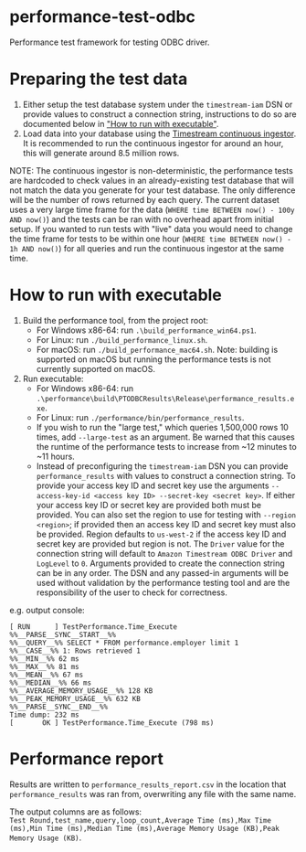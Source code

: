 # performance-test-odbc
Performance test framework for testing ODBC driver.

# Preparing the test data
1. Either setup the test database system under the `timestream-iam` DSN or provide values to construct a connection string, instructions to do so are documented below in ["How to run with executable"](#how-to-run-with-executable).
2. Load data into your database using the [Timestream continuous ingestor](https://github.com/awslabs/amazon-timestream-tools/tree/mainline/tools/continuous-ingestor). It is recommended to run the continuous ingestor for around an hour, this will generate around 8.5 million rows.

NOTE: The continuous ingestor is non-deterministic, the performance tests are hardcoded to check values in an already-existing test database that will not match the data you generate for your test database. The only difference will be the number of rows returned by each query. The current dataset uses a very large time frame for the data (`WHERE time BETWEEN now() - 100y AND now()`) and the tests can be ran with no overhead apart from initial setup. If you wanted to run tests with "live" data you would need to change the time frame for tests to be within one hour (`WHERE time BETWEEN now() - 1h AND now()`) for all queries and run the continuous ingestor at the same time.

# How to run with executable
1. Build the performance tool, from the project root:
    - For Windows x86-64: run `.\build_performance_win64.ps1`.
    - For Linux: run `./build_performance_linux.sh`.
    - For macOS: run `./build_performance_mac64.sh`. Note: building is supported on macOS but running the performance tests is not currently supported on macOS.
2. Run executable: 
    - For Windows x86-64: run `.\performance\build\PTODBCResults\Release\performance_results.exe`.
    - For Linux: run `./performance/bin/performance_results`.
    - If you wish to run the "large test," which queries 1,500,000 rows 10 times, add `--large-test` as an argument. Be warned that this causes the runtime of the performance tests to increase from ~12 minutes to ~11 hours.
    - Instead of preconfiguring the `timestream-iam` DSN you can provide `performance_results` with values to construct a connection string. To provide your access key ID and secret key use the arguments `--access-key-id <access key ID> --secret-key <secret key>`. If either your access key ID or secret key are provided both must be provided. You can also set the region to use for testing with `--region <region>`; if provided then an access key ID and secret key must also be provided. Region defaults to `us-west-2` if the access key ID and secret key are provided but region is not. The `Driver` value for the connection string will default to `Amazon Timestream ODBC Driver` and `LogLevel` to `0`. Arguments provided to create the connection string can be in any order. The DSN and any passed-in arguments will be used without validation by the performance testing tool and are the responsibility of the user to check for correctness.

e.g. output console:
```
[ RUN      ] TestPerformance.Time_Execute
%%__PARSE__SYNC__START__%%
%%__QUERY__%% SELECT * FROM performance.employer limit 1
%%__CASE__%% 1: Rows retrieved 1
%%__MIN__%% 62 ms
%%__MAX__%% 81 ms
%%__MEAN__%% 67 ms
%%__MEDIAN__%% 66 ms
%%__AVERAGE_MEMORY_USAGE__%% 128 KB
%%__PEAK_MEMORY_USAGE__%% 632 KB
%%__PARSE__SYNC__END__%%
Time dump: 232 ms
[       OK ] TestPerformance.Time_Execute (798 ms)
```
# Performance report
Results are written to `performance_results_report.csv` in the location that `performance_results` was ran from, overwriting any file with the same name.

The output columns are as follows:  
`Test Round,test_name,query,loop_count,Average Time (ms),Max Time (ms),Min Time (ms),Median Time (ms),Average Memory Usage (KB),Peak Memory Usage (KB)`.

